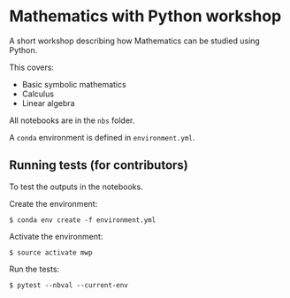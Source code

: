 # Mathematics with Python workshop

A short workshop describing how Mathematics can be studied using Python.

This covers:

- Basic symbolic mathematics
- Calculus
- Linear algebra

All notebooks are in the `nbs` folder.

A `conda` environment is defined in `environment.yml`.

## Running tests (for contributors)

To test the outputs in the notebooks. 

Create the environment:

```
$ conda env create -f environment.yml
```

Activate the environment:

```
$ source activate mwp
```

Run the tests:

```
$ pytest --nbval --current-env
```
